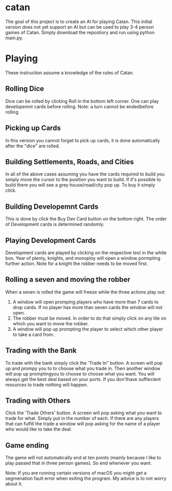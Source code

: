 # catan

The goal of this project is to create an AI for playing Catan. This initial version does not yet support an AI but can be used to play  3-4 person games of Catan. Simply download the repostiory and run using python main.py.

# Playing

These instruciton assume a knowledge of the rules of Catan. 

## Rolling Dice

Dice can be rolled by clicking Roll in the bottom left corner. One can play developemnt cards before rolling.
Note: a turn cannot be endedbefore rolling

## Picking up Cards

In this version you cannot forget to pick up cards, it is done automatically after the "dice" are rolled.

## Building Settlements, Roads, and Cities

In all of the above cases assuming you have the cards required to build you simply move the cursor to the position you want to build. If it's possible to build there you will see a grey house/road/city pop up. To buy it simply click.

## Building Developemnt Cards

This is done by click the Buy Dev Card button on the bottom right. The order of Development cards is determined randomly.

## Playing Development Cards

Development cards are played by clicking on the respective text in the white box. Year of plenty, knights, and monoploy will open a window pormpting further action. Note for a knight the robber needs to be moved first.

## Rolling a seven and moving the robber

When a seven is rolled the game will freeze while the three actions play out:
1) A window will open promping players who have more than 7 cards to drop cards. If no player has more than seven cards the window will not open.
2) The robber must be moved. In order to do that simply click on any tile on which you want to move the robber.
3) A window will pop up prompting the player to select which other player to take a card from.

## Trading with the Bank

To trade with the bank simply click the 'Trade In" button. A screen will pop up and prompy you to to choose what you trade in. Then another window will pop up promptingyou to choose to choose what you want. You will always get the best deal based on your ports. If you don'thave suffiecient resources to trade nothing will happen.

## Trading with Others

Click the 'Trade Others' button. A screen will pop asking what you want to trade for what. Simply put in the number of each. If there are any players that can fulfill the trade a window will pop asking for the name of a player who would like to take the deal.

## Game ending

The game will not automatically end at ten points (mainly because I like to play passed that in three person games). So end whenever you want.



Note: If you are running certain versions of macOS you might get a segmenation fault error when exiting the program. My advice is to not worry about it.
